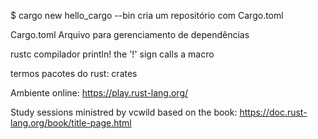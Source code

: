 
$ cargo new hello_cargo --bin
	cria um repositório com Cargo.toml

Cargo.toml
	Arquivo para gerenciamento de dependências

rustc
	compilador
println!
	the '!' sign calls a macro

termos
	pacotes do rust: crates

Ambiente online:
https://play.rust-lang.org/

Study sessions ministred by vcwild based on the book:
https://doc.rust-lang.org/book/title-page.html
